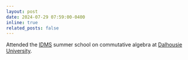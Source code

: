```yaml
---
layout: post
date: 2024-07-29 07:59:00-0400
inline: true
related_posts: false
---
```


Attended the [IDMS](https://www.fields.utoronto.ca/news/IDMS-call-proposals-now-open) summer school on commutative algebra at [Dalhousie University](https://www.dal.ca/faculty/science/math-stats.html).

